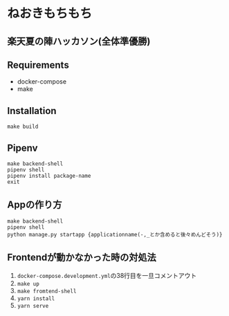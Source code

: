 # ねおきもちもち
## 楽天夏の陣ハッカソン(全体準優勝)

## Requirements
- docker-compose
- make

## Installation
```
make build
```

## Pipenv

```shell
make backend-shell
pipenv shell
pipenv install package-name
exit
```


## Appの作り方
```
make backend-shell
pipenv shell
python manage.py startapp {applicationname(-,_とか含めると後々めんどそう)}
```

## Frontendが動かなかった時の対処法

1. `docker-compose.development.yml`の38行目を一旦コメントアウト
1. `make up`
1. `make fromtend-shell`
1. `yarn install`
1. `yarn serve`
